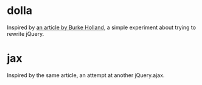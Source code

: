 # dolla #

Inspired by [an article by Burke Holland](http://tech.pro/tutorial/1385/out-growing-jquery), a simple experiment about trying to rewrite jQuery.

# jax #

Inspired by the same article, an attempt at another jQuery.ajax.
